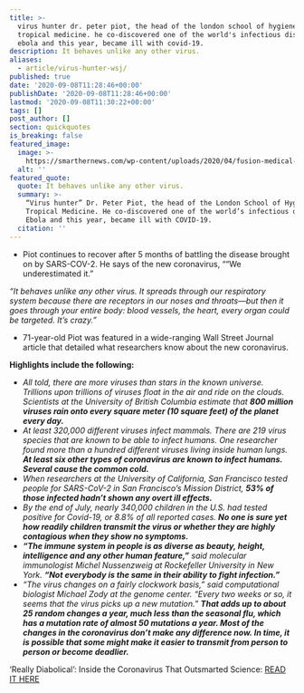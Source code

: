```yaml
---
title: >-
  virus hunter dr. peter piot, the head of the london school of hygiene &
  tropical medicine. he co-discovered one of the world's infectious diseases,
  ebola and this year, became ill with covid-19.
description: It behaves unlike any other virus.
aliases:
  - article/virus-hunter-wsj/
published: true
date: '2020-09-08T11:28:46+00:00'
publishDate: '2020-09-08T11:28:46+00:00'
lastmod: '2020-09-08T11:30:22+00:00'
tags: []
post_author: []
section: quickquotes
is_breaking: false
featured_image:
  image: >-
    https://smarthernews.com/wp-content/uploads/2020/04/fusion-medical-animation-EAgGqOiDDMg-unsplash-min-1024x576.jpg
  alt: ''
featured_quote:
  quote: It behaves unlike any other virus.
  summary: >-
    “Virus hunter” Dr. Peter Piot, the head of the London School of Hygiene &
    Tropical Medicine. He co-discovered one of the world’s infectious diseases,
    Ebola and this year, became ill with COVID-19.
  citation: ''
---
```

*   Piot continues to recover after 5 months of battling the disease brought on by SARS-COV-2. He says of the new coronavirus, ““We underestimated it.”

_“It behaves unlike any other virus. It spreads through our respiratory system because there are receptors in our noses and throats—but then it goes through your entire body: blood vessels, the heart, every organ could be targeted. It’s crazy.”_

*   71-year-old Piot was featured in a wide-ranging Wall Street Journal article that detailed what researchers know about the new coronavirus.

**Highlights include the following:**

*   _All told, there are more viruses than stars in the known universe. Trillions upon trillions of viruses float in the air and ride on the clouds. Scientists at the University of British Columbia estimate that **800 million viruses rain onto every square meter (10 square feet) of the planet every day.**_ 
*   _At least 320,000 different viruses infect mammals. There are 219 virus species that are known to be able to infect humans. One researcher found more than a hundred different viruses living inside human lungs. **At least six other types of coronavirus are known to infect humans. Several cause the common cold.**_
*   _When researchers at the University of California, San Francisco tested people for SARS-CoV-2 in San Francisco’s Mission District, **53% of those infected hadn’t shown any overt ill effects.**_
*   _By the end of July, nearly 340,000 children in the U.S. had tested positive for Covid-19, or 8.8% of all reported cases. **No one is sure yet how readily children transmit the virus or whether they are highly contagious when they show no symptoms.**_
*   _**“The immune system in people is as diverse as beauty, height, intelligence and any other human feature,”** said molecular immunologist Michel Nussenzweig at Rockefeller University in New York. **“Not everybody is the same in their ability to fight infection.”**_
*   _“The virus changes on a fairly clockwork basis,” said computational biologist Michael Zody at the genome center. “Every two weeks or so, it seems that the virus picks up a new mutation._” **_That adds up to about 25 random changes a year, much less than the seasonal flu, which has a mutation rate of almost 50 mutations a year. Most of the changes in the coronavirus don’t make any difference now._ _In time, it is possible that some might make it easier to transmit from person to person or become deadlier._** 

‘Really Diabolical’: Inside the Coronavirus That Outsmarted Science: [READ IT HERE](\"https://www.wsj.com/articles/really-diabolical-inside-the-coronavirus-that-outsmarted-science-11599498840\")
